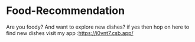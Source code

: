# Food-Recommendation
Are you foody? And want to explore new dishes? if yes then hop on here to find new dishes visit my app :https://i0vnt7.csb.app/
